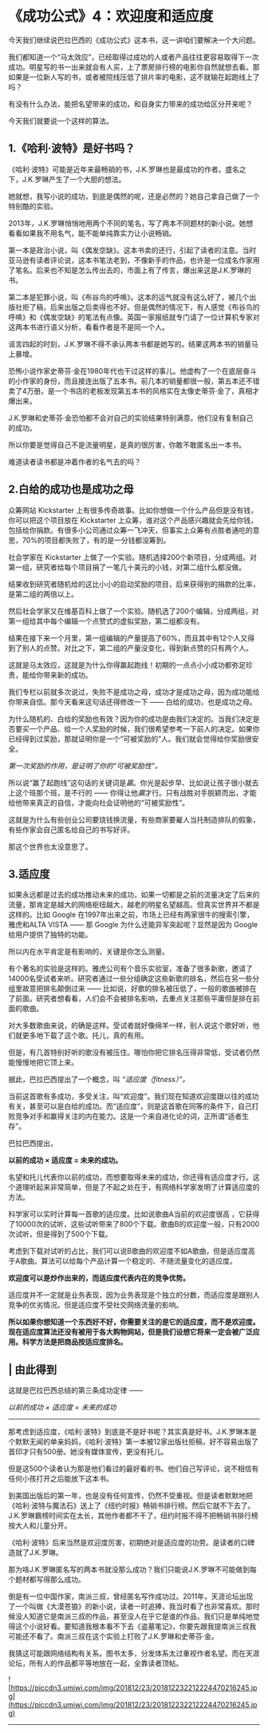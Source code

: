 # 《成功公式》4：欢迎度和适应度

今天我们继续说巴拉巴西的《成功公式》这本书，这一讲咱们要解决一个大问题。

我们都知道一个“马太效应”，已经取得过成功的人或者产品往往更容易取得下一次成功。明星写的书一出来就会有人买，上了票房排行榜的电影你自然就想去看。那如果是一位新人写的书，或者被院线压低了排片率的电影，这不就输在起跑线上了吗？

有没有什么办法，能把名望带来的成功，和自身实力带来的成功给区分开来呢？

今天我们就要说一个这样的算法。

## 1.《哈利·波特》是好书吗？

《哈利·波特》可能是近年来最畅销的书，J.K.罗琳也是最成功的作者。盛名之下，J.K.罗琳产生了一个大胆的想法。

她就想，我写小说的成功，到底是偶然的呢，还是必然的？她自己拿自己做了一个特别酷的实验。

2013年，J.K.罗琳悄悄地用两个不同的笔名，写了两本不同题材的新小说。她想看看如果我不用名气，能不能单纯靠实力让小说畅销。

第一本是政治小说，叫《偶发空缺》。这本书卖的还行，引起了读者的注意。当时亚马逊有读者评论说，这本书笔法老到，不像新手的作品，也许是一位成名作家用了笔名。后来也不知是怎么传出去的，市面上有了传言，爆出来这是J.K.罗琳的书。

第二本是犯罪小说，叫《布谷鸟的呼唤》。这本的运气就没有这么好了，被几个出版社拒了稿，后来出版之后卖得也不好。但是偶然的情况下，有人感觉《布谷鸟的呼唤》和《偶发空缺》的笔法有点像。英国一家报纸就专门请了一位计算机专家对这两本书进行语义分析，看看作者是不是同一个人。

谣言四起的时刻，J.K.罗琳不得不承认两本书都是她写的。结果这两本书的销量马上暴增。

恐怖小说作家史蒂芬·金在1980年代也干过这样的事儿。他虚构了一个在底层奋斗的小作家的身份，而且接连出版了五本书。前几本的销量都很一般，第五本还不错卖了4万册。是一个书店的老板发现第五本书的风格实在太像史蒂芬·金了，真相才爆出来。

J.K.罗琳和史蒂芬·金恐怕都不会对自己的实验结果特别满意。他们没有复制自己的成功。

所以你要是觉得自己不是流量明星，是真的很厉害，你敢不敢匿名出一本书。

难道读者读书都是冲着作者的名气去的吗？

## 2.白给的成功也是成功之母

众筹网站 Kickstarter 上有很多传奇故事。比如你想做一个什么产品但是没有钱，你可以把这个项目放在 Kickstarter 上众筹，谁对这个产品感兴趣就会先给你钱，包括给你捐款。有很多小公司通过众筹一飞冲天，但事实上众筹有点胜者通吃的意思，70%的项目都失败了，有的是一分钱都没筹到。

社会学家在 Kickstarter 上做了一个实验。随机选择200个新项目，分成两组。对第一组，研究者给每个项目捐了一笔几十美元的小钱，对第二组什么都没做。

结果收到研究者随机给的这比小小的启动奖励的项目，后来获得别的捐款的比率，是第二组的两倍以上。

然后社会学家又在维基百科上做了一个实验。随机选了200个编辑，分成两组，对第一组给其中每个编辑一个点赞式的虚拟奖励，第二组都没有。

结果在接下来一个月里，第一组编辑的产量提高了60%，而且其中有12个人又得到了别人的点赞。对比之下，第二组的产量没变化，得到新点赞的只有两个人。

这就是马太效应，这就是为什么你得赢起跑线！初期的一点点小小成功都弥足珍贵，能给你带来新的成功。

我们专栏以前就多次说过，失败不是成功之母，成功才是成功之母，因为成功能给你带来自信。那今天看来这句话还得修改一下 —— 白给的成功，也是成功之母。

为什么随机的、白给的奖励也有效？因为你的成功是由我们决定的。当我们决定是否要买一个产品、给一个人奖励的时候，我们很希望参考一下前人的决定。如果你已经得到过奖励，那就证明你是一个“可被奖励的”人。我们就会觉得给你奖励很安全。

 *第一次奖励的作用，是证明了你的“可被奖励性”。*

所以说“赢了起跑线”这句话的关键词是*赢*。你光是起步早、比如说让孩子很小就去上这个班那个班，是不行的 —— 你得让他*赢*才行。只有战胜对手脱颖而出，才能给他带来真正的自信，才能向社会证明他的“可被奖励性”。

这就是为什么有些创业公司要烧钱换流量，有些商家要雇人当托制造排队的假象，有些作家会自己匿名给自己的书写好评。

那这个世界也太没意思了。

## 3.适应度

如果永远都是过去的成功推动未来的成功，如果一切都是之前的流量决定了后来的流量，那肯定是越大的网络枢纽越大，越老的明星名望越高。但真实世界并不都是这样的。比如 Google 在1997年出来之前，市场上已经有两家很牛的搜索引擎，雅虎和ALTA VISTA —— 那 Google 为什么还能异军突起呢？显然是因为 Google 给用户提供了独特的功能。

所以内在水平肯定是有影响的，关键是你怎么测量。

有个著名的实验是这样的。雅虎公司有个音乐实验室，准备了很多新歌，邀请了14000名受试者来听。研究者通过一些分组确定这些新歌的排名，然后在另一些分组里故意把排名颠倒过来 —— 比如说，好歌的排名被压低了，一般的歌曲被排在了前面。研究者想看看，人们会不会被排名影响，去重点关注那些平庸但是排在前面的歌曲。

对大多数歌曲来说，的确是这样。受试者就好像绵羊一样，别人说这个歌好听，他们就更多地下载了这个歌。托儿，真的有用。

但是，有几首特别好听的歌没有被压住。哪怕你把它排名压得非常低，受试者仍然能慢慢地把它顶上来。

据此，巴拉巴西提出了一个概念，叫 *“适应度（fitness）”。*

当前这首歌有多成功，多受关注，叫“欢迎度”。我们现在知道欢迎度跟以往的成功有关，甚至可以是白给的成功。而“适应度”，则是这首歌在同等的条件下，自己打败竞争对手和赢得关注的内在能力。这是一个来自进化论的词，正所谓“适者生存”。

巴拉巴西提出，

 **以前的成功 × 适应度 = 未来的成功。**

名望和托儿代表你以前的成功，而想要取得未来的成功，你还得有适应度才行。这个道理听起来非常简单，但是了不起之处在于，有网络科学家发明了计算适应度的方法。

科学家可以实时计算每一首歌的适应度。比如说歌曲A当前的欢迎度很高 ，它获得了10000次的试听，这些试听带来了800个下载。歌曲B的欢迎度一般，只有2000次试听，但是得到了500个下载。

考虑到下载对试听的占比，我们可以说B歌曲的欢迎度不如A歌曲，但是适应度高于A歌曲。算法可以给每个产品计算一个稳定的、不随流量变化的适应度。

 **欢迎度可以是炒作出来的，而适应度代表内在的竞争优势。**

适应度并不一定就是业务表现，因为业务表现是个独立的分数，而适应度是跟别人竞争的优劣情况。但是适应度不受社交网络流量的影响。

 **所以如果你想知道一个东西好不好，你需要关注的是它的适应度，而不是欢迎度。现在适应度算法还没有被用于各大购物网站，但是我们设想它将来一定会被广泛应用。科学方法是把商品按适应度排名。**

## | 由此得到

这就是巴拉巴西总结的第三条成功定律 ——

 *以前的成功 × 适应度 = 未来的成功*

***

那考虑到适应度，《哈利·波特》到底是不是好书呢？其实真是好书。J.K.罗琳本是个默默无闻的单亲妈妈，《哈利·波特》第一本被12家出版社拒稿，好不容易出版了首印才只有500册。她没有媒体宣传，更没有托儿。

但是这500个读者认为那是他们看过的最好看的书。他们自己写评论，说不相信有任何小孩打开之后能放下这本书。

到美国出版后的第一年，也是没有任何宣传，仍然不受重视。但是读者默默地把《哈利·波特与魔法石》送上了《纽约时报》畅销书排行榜。然后它就不下去了。J.K.罗琳霸榜时间实在太长，其他作者都不干了，纽约时报不得不把畅销书排行榜按大人和儿童分开。

《哈利·波特》后来当然是欢迎度厉害，初期绝对是适应度的功劳。是读者的口碑造就了J.K.罗琳。

那为啥J.K.罗琳匿名写的两本书就没那么成功？我们只能说J.K.罗琳不可能做到每个题材都写得那么成功。

倒是有一位中国作家，南派三叔，曾经匿名写作成功过。2011年，天涯论坛出现了一个叫做《大漠苍狼》的新小说，读者一时追捧，我当时看了也非常喜欢。那时候没人知道它是南派三叔的作品，甚至没人在乎它是谁的作品，我们只是单纯地觉得这个小说好看。要知道我根本看不下去《盗墓笔记》，你要先跟我提南派三叔我可能还不看了。南派三叔在这个实验上打败了J.K.罗琳和史蒂芬·金。

我猜这可能跟网络结构有关系。图书太多，分发体系太过重视作者名望。而在天涯论坛，所有人的作品都平等地放在一起，全靠读者顶帖。

![https://piccdn3.umiwi.com/img/201812/23/201812232212224470216245.jpg](https://piccdn3.umiwi.com/img/201812/23/201812232212224470216245.jpg)

---
